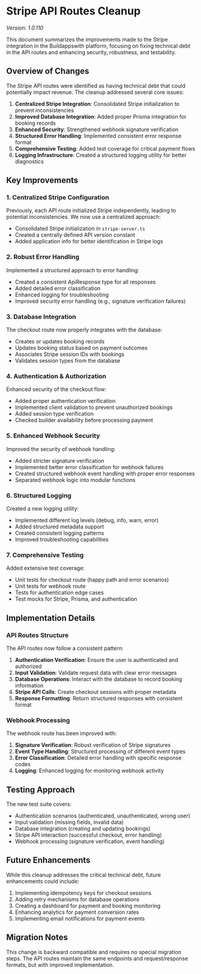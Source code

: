 # Stripe API Routes Cleanup

*Version: 1.0.110*

This document summarizes the improvements made to the Stripe integration in the Buildappswith platform, focusing on fixing technical debt in the API routes and enhancing security, robustness, and testability.

## Overview of Changes

The Stripe API routes were identified as having technical debt that could potentially impact revenue. The cleanup addressed several core issues:

1. **Centralized Stripe Integration**: Consolidated Stripe initialization to prevent inconsistencies
2. **Improved Database Integration**: Added proper Prisma integration for booking records
3. **Enhanced Security**: Strengthened webhook signature verification
4. **Structured Error Handling**: Implemented consistent error response format
5. **Comprehensive Testing**: Added test coverage for critical payment flows
6. **Logging Infrastructure**: Created a structured logging utility for better diagnostics

## Key Improvements

### 1. Centralized Stripe Configuration

Previously, each API route initialized Stripe independently, leading to potential inconsistencies. We now use a centralized approach:

- Consolidated Stripe initialization in `stripe-server.ts`
- Created a centrally defined API version constant
- Added application info for better identification in Stripe logs

### 2. Robust Error Handling

Implemented a structured approach to error handling:

- Created a consistent ApiResponse type for all responses
- Added detailed error classification
- Enhanced logging for troubleshooting
- Improved security error handling (e.g., signature verification failures)

### 3. Database Integration

The checkout route now properly integrates with the database:

- Creates or updates booking records
- Updates booking status based on payment outcomes
- Associates Stripe session IDs with bookings
- Validates session types from the database

### 4. Authentication & Authorization

Enhanced security of the checkout flow:

- Added proper authentication verification
- Implemented client validation to prevent unauthorized bookings
- Added session type verification
- Checked builder availability before processing payment

### 5. Enhanced Webhook Security

Improved the security of webhook handling:

- Added stricter signature verification
- Implemented better error classification for webhook failures
- Created structured webhook event handling with proper error responses
- Separated webhook logic into modular functions

### 6. Structured Logging

Created a new logging utility:

- Implemented different log levels (debug, info, warn, error)
- Added structured metadata support
- Created consistent logging patterns
- Improved troubleshooting capabilities

### 7. Comprehensive Testing

Added extensive test coverage:

- Unit tests for checkout route (happy path and error scenarios)
- Unit tests for webhook route
- Tests for authentication edge cases
- Test mocks for Stripe, Prisma, and authentication

## Implementation Details

### API Routes Structure

The API routes now follow a consistent pattern:

1. **Authentication Verification**: Ensure the user is authenticated and authorized
2. **Input Validation**: Validate request data with clear error messages
3. **Database Operations**: Interact with the database to record booking information
4. **Stripe API Calls**: Create checkout sessions with proper metadata
5. **Response Formatting**: Return structured responses with consistent format

### Webhook Processing

The webhook route has been improved with:

1. **Signature Verification**: Robust verification of Stripe signatures
2. **Event Type Handling**: Structured processing of different event types
3. **Error Classification**: Detailed error handling with specific response codes
4. **Logging**: Enhanced logging for monitoring webhook activity

## Testing Approach

The new test suite covers:

- Authentication scenarios (authenticated, unauthenticated, wrong user)
- Input validation (missing fields, invalid data)
- Database integration (creating and updating bookings)
- Stripe API interaction (successful checkout, error handling)
- Webhook processing (signature verification, event handling)

## Future Enhancements

While this cleanup addresses the critical technical debt, future enhancements could include:

1. Implementing idempotency keys for checkout sessions
2. Adding retry mechanisms for database operations
3. Creating a dashboard for payment and booking monitoring
4. Enhancing analytics for payment conversion rates
5. Implementing email notifications for payment events

## Migration Notes

This change is backward compatible and requires no special migration steps. The API routes maintain the same endpoints and request/response formats, but with improved implementation.
